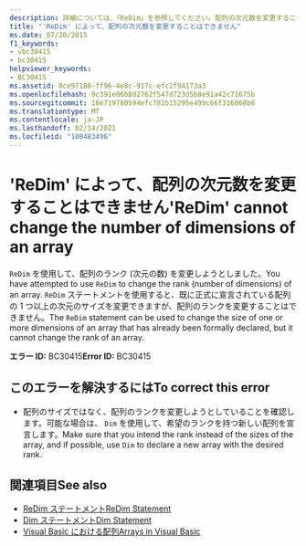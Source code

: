 ```yaml
---
description: 詳細については、「ReDim」を参照してください。配列の次元数を変更することはできません
title: "'ReDim' によって、配列の次元数を変更することはできません"
ms.date: 07/20/2015
f1_keywords:
- vbc30415
- bc30415
helpviewer_keywords:
- BC30415
ms.assetid: 8ce97188-ff96-4e8c-917c-efc2f94173a3
ms.openlocfilehash: 9c391e06b8d2762f547d723d5b8e91a42c71675b
ms.sourcegitcommit: 10e719780594efc781b15295e499c66f316068b8
ms.translationtype: MT
ms.contentlocale: ja-JP
ms.lasthandoff: 02/14/2021
ms.locfileid: "100483496"
---
```

# <a name="redim-cannot-change-the-number-of-dimensions-of-an-array"></a><span data-ttu-id="765af-103">'ReDim' によって、配列の次元数を変更することはできません</span><span class="sxs-lookup"><span data-stu-id="765af-103">'ReDim' cannot change the number of dimensions of an array</span></span>

<span data-ttu-id="765af-104">`ReDim` を使用して、配列のランク (次元の数) を変更しようとしました。</span><span class="sxs-lookup"><span data-stu-id="765af-104">You have attempted to use `ReDim` to change the rank (number of dimensions) of an array.</span></span> <span data-ttu-id="765af-105">`ReDim` ステートメントを使用すると、既に正式に宣言されている配列の 1 つ以上の次元のサイズを変更できますが、配列のランクを変更することはできません。</span><span class="sxs-lookup"><span data-stu-id="765af-105">The `ReDim` statement can be used to change the size of one or more dimensions of an array that has already been formally declared, but it cannot change the rank of an array.</span></span>  
  
 <span data-ttu-id="765af-106">**エラー ID:** BC30415</span><span class="sxs-lookup"><span data-stu-id="765af-106">**Error ID:** BC30415</span></span>  
  
## <a name="to-correct-this-error"></a><span data-ttu-id="765af-107">このエラーを解決するには</span><span class="sxs-lookup"><span data-stu-id="765af-107">To correct this error</span></span>  
  
- <span data-ttu-id="765af-108">配列のサイズではなく、配列のランクを変更しようとしていることを確認します。可能な場合は、 `Dim` を使用して、希望のランクを持つ新しい配列を宣言します。</span><span class="sxs-lookup"><span data-stu-id="765af-108">Make sure that you intend the rank instead of the sizes of the array, and if possible, use `Dim` to declare a new array with the desired rank.</span></span>  
  
## <a name="see-also"></a><span data-ttu-id="765af-109">関連項目</span><span class="sxs-lookup"><span data-stu-id="765af-109">See also</span></span>

- [<span data-ttu-id="765af-110">ReDim ステートメント</span><span class="sxs-lookup"><span data-stu-id="765af-110">ReDim Statement</span></span>](../language-reference/statements/redim-statement.md)
- [<span data-ttu-id="765af-111">Dim ステートメント</span><span class="sxs-lookup"><span data-stu-id="765af-111">Dim Statement</span></span>](../language-reference/statements/dim-statement.md)
- [<span data-ttu-id="765af-112">Visual Basic における配列</span><span class="sxs-lookup"><span data-stu-id="765af-112">Arrays in Visual Basic</span></span>](../programming-guide/language-features/arrays/index.md)
